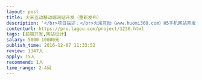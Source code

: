 ```yaml
---                
layout: post       
title: 火米互动移动端网站开发（重新发布）           
description: '</br>项目描述：</br>火米互动（www.huomi360.com）H5手机网站开发，需要结合Web站重新规划设计，完成开发</br></br>项目功能：</br>功能需要专家参照Web站梳理设计后完成开发</br>特别要关注移动端体验</br>预算、周期可具体沟通后决定</br></br>人员要求：</br>希望有经验的开发者先提供案例，可以远程开发</br>'     
contenturl: https://pro.lagou.com/project/1236.html      
tags: [前端开发,网站设计]            
salary: 5000-10000元          
publish_time: 2016-12-07 11:33:52         
review: 1347人                   
apply: 15人                   
recommend: 1人                   
time_range: 2-4周              
---                 
```

